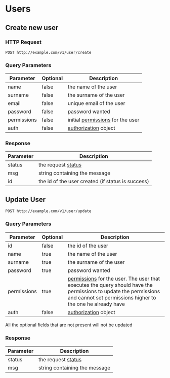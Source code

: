 # Users

## Create new user

### HTTP Request

`POST http://example.com/v1/user/create`

### Query Parameters

Parameter | Optional | Description
--------- | ------- | -----------
name | false | the name of the user
surname | false | the surname of the user
email | false | unique email of the user
password | false | password wanted
permissions | false | initial [permissions](#permissions) for the user
auth | false | [authorization](#json-objects-authorization) object

### Response

Parameter |  Description
--------- |  -----------
status | the request [status](#errorcodes)
msg | string containing the message
id | the id of the user created (if status is success)

##  Update User

`POST http://example.com/v1/user/update`

### Query Parameters

Parameter | Optional | Description
--------- | ------- | -----------
id | false | the id of the user
name | true | the name of the user
surname | true | the surname of the user
password | true | password wanted
permissions | true | [permissions](#permissions) for the user. The user that executes the query should have the permissions to update the permissions and cannot set permissions higher to the one he already have
auth | false | [authorization](#json-objects-authorization) object

All the optional fields that are not present will not be updated

### Response

Parameter |  Description
--------- |  -----------
status | the request [status](#errorcodes)
msg | string containing the message
